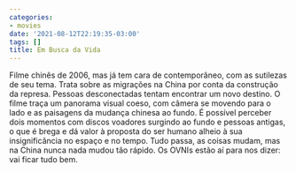 ```yaml
---
categories:
- movies
date: '2021-08-12T22:19:35-03:00'
tags: []
title: Em Busca da Vida
---
```


Filme chinês de 2006, mas já tem cara de contemporâneo, com as sutilezas de seu tema. Trata sobre as migrações na China por conta da construção da represa. Pessoas desconectadas tentam encontrar um novo destino. O filme traça um panorama visual coeso, com câmera se movendo para o lado e as paisagens da mudança chinesa ao fundo. É possível perceber dois momentos com discos voadores surgindo ao fundo e pessoas antigas, o que é brega e dá valor à proposta do ser humano alheio à sua insignificância no espaço e no tempo. Tudo passa, as coisas mudam, mas na China nunca nada mudou tão rápido. Os OVNIs estão aí para nos dizer: vai ficar tudo bem.